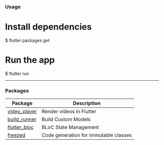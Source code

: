 ### Usage

# Install dependencies
$ flutter packages get

# Run the app
$ flutter run

--------------------------------

### Packages


Package | Description
---|---
[video_player](https://pub.flutter-io.cn/packages/video_player) | Render videos in Flutter
[build_runner](https://pub.flutter-io.cn/packages/build_runner) | Build Custom Models
[flutter_bloc](https://pub.flutter-io.cn/packages/flutter_bloc) | BLoC State Management
[freezed](https://pub.flutter-io.cn/packages/freezed) | Code generation for immutable classes
